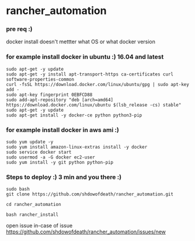 # rancher_automation

### pre req :)
docker install doesn't mettter what OS or what docker version  



### for example install docker in ubuntu :) 16.04 and latest 
    sudo apt-get -y update 
    sudo apt-get -y install apt-transport-https ca-certificates curl software-properties-common
    curl -fsSL https://download.docker.com/linux/ubuntu/gpg | sudo apt-key add -
    sudo apt-key fingerprint 0EBFCD88 
    sudo add-apt-repository "deb [arch=amd64] https://download.docker.com/linux/ubuntu $(lsb_release -cs) stable"
    sudo apt-get -y update
    sudo apt-get install -y docker-ce python python3-pip

    
### for example install docker in aws ami :) 
    sudo yum update -y
    sudo yum install amazon-linux-extras install -y docker
    sudo service docker start
    sudo usermod -a -G docker ec2-user
    sudo yum install -y git python python-pip

### Steps to deploy :) 3 min and you there :)

    sudo bash 
    git clone https://github.com/shdowofdeath/rancher_automation.git

    cd rancher_automation

    bash rancher_install


open issue in-case of issue 
https://github.com/shdowofdeath/rancher_automation/issues/new 

